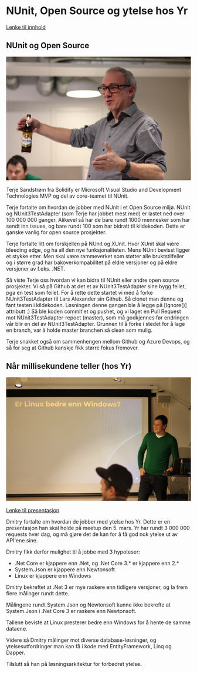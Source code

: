 # NUnit, Open Source og ytelse hos Yr

[Lenke til innhold](https://github.com/novanet/fagkvelder/tree/master/20200218/content)

## NUnit og Open Source
![Terje Sandstrøm](https://github.com/novanet/fagkvelder/blob/master/20200218/content/IMG_2531.JPG)

Terje Sandstrøm fra Solidify er Microsoft Visual Studio and Development Technologies MVP og del av core-teamet til NUnit.

Terje fortalte om hvordan de jobber med NUnit i et Open Source miljø. NUnit og NUnit3TestAdapter (som Terje har jobbet mest med) er lastet ned over 100 000 000 ganger. Alikevel så har de bare rundt 1000 mennesker som har sendt inn issues, og bare rundt 100 som har bidratt til kildekoden. Dette er ganske vanlig for open source prosjekter.

Terje fortalte litt om forskjellen på NUnit og XUnit. Hvor XUnit skal være bleeding edge, og ha all den nye funksjonaliteten. Mens NUnit bevisst ligger et stykke etter. Men skal være rammeverket som støtter alle bruktstilfeller og i større grad har bakoverkompabilitet på eldre versjoner og på eldre versjoner av f.eks. .NET.

Så viste Terje oss hvordan vi kan bidra til NUnit eller andre open source prosjekter. Vi så på Github at det et av NUnit3TestAdapter sine bygg feilet, pga en test som feilet. For å rette dette startet vi med å forke NUnit3TestAdapter til Lars Alexander sin Github. Så clonet man denne og fant testen i kildekoden. Løsningen denne gangen ble å legge på [Ignore()] attributt :) Så ble koden commit'et og pushet, og vi laget en Pull Request mot NUnit3TestAdapter-repoet (master), som må godkjennes før endringen vår blir en del av NUnit3TestAdapter. Grunnen til å forke i stedet for å lage en branch, var å holde master branchen så clean som mulig.

Terje snakket også om sammenhengen mellom Github og Azure Devops, og så for seg at Github kanskje fikk større fokus fremover.

## Når millisekundene teller (hos Yr)

![Dmitry](https://github.com/novanet/fagkvelder/blob/master/20200218/content/IMG_2551.JPG)

[Lenke til presentasjon](https://github.com/novanet/fagkvelder/tree/master/20200218/content/DmitryYr.pdf)

Dmitry fortalte om hvordan de jobber med ytelse hos Yr. Dette er en presentasjon han skal holde på meetup den 5. mars. Yr har rundt 3 000 000 requests hver dag, og må gjøre det de kan for å få god nok ytelse ut av API'ene sine. 

Dmitry fikk derfor mulighet til å jobbe med 3 hypoteser:

- .Net Core er kjappere enn .Net, og .Net Core 3.* er kjappere enn 2.*
- System.Json er kjappere enn Newtonsoft
- Linux er kjappere enn Windows

Dmitry bekreftet at .Net 3 er mye raskere enn tidligere versjoner, og la frem flere målinger rundt dette.

Målingene rundt System.Json og Newtonsoft kunne ikke bekrefte at System.Json i .Net Core 3 er raskere enn Newtonsoft.

Tallene beviste at Linux presterer bedre enn Windows for å hente de samme dataene.

Videre så Dmitry målinger mot diverse database-løsninger, og ytelsesutfordringer man kan få i kode med EntityFramework, Linq og Dapper.

Tilslutt så han på løsningsarkitektur for forbedret ytelse.



